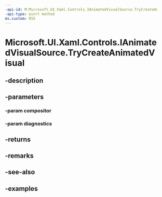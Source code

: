 ```yaml
---
-api-id: M:Microsoft.UI.Xaml.Controls.IAnimatedVisualSource.TryCreateAnimatedVisual(Windows.UI.Composition.Compositor,System.Object@)
-api-type: winrt method
ms.custom: RS5
---
```


<!-- Method syntax.
public IAnimatedVisual IAnimatedVisualSource.TryCreateAnimatedVisual(Compositor compositor, Object diagnostics)
-->

# Microsoft.UI.Xaml.Controls.IAnimatedVisualSource.TryCreateAnimatedVisual

## -description

## -parameters
### -param compositor

### -param diagnostics

## -returns

## -remarks

## -see-also

## -examples

